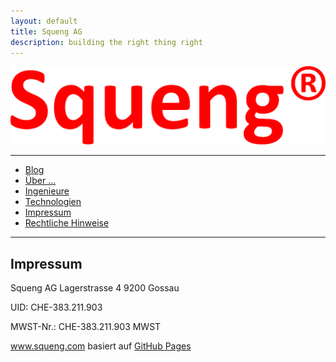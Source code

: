 ```yaml
---
layout: default
title: Squeng AG
description: building the right thing right
---
```


![Squeng AG's logo](SquengL.png)

---

- [Blog](https://io.squeng.com/)
- [Über …](index.md)
- [Ingenieure](ingenieure.md)
- [Technologien](technologien.md)
- [Impressum](impressum.md)
- [Rechtliche Hinweise](rechtliche_hinweise.md)

---

## Impressum

Squeng AG
Lagerstrasse 4
9200 Gossau

UID: CHE-383.211.903

MWST-Nr.: CHE-383.211.903 MWST

www.squeng.com basiert auf [GitHub Pages](https://pages.github.com/)

